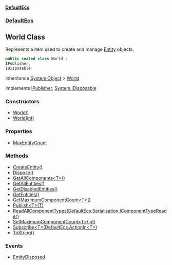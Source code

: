 #### [DefaultEcs](./index.md 'index')
### [DefaultEcs](./DefaultEcs.md 'DefaultEcs')
## World Class
Represents a item used to create and manage [Entity](./DefaultEcs-Entity.md 'DefaultEcs.Entity') objects.  
```C#
public sealed class World :
IPublisher,
IDisposable
```
Inheritance [System.Object](https://docs.microsoft.com/en-us/dotnet/api/System.Object 'System.Object') &gt; [World](./DefaultEcs-World.md 'DefaultEcs.World')  

Implements [IPublisher](./DefaultEcs-IPublisher.md 'DefaultEcs.IPublisher'), [System.IDisposable](https://docs.microsoft.com/en-us/dotnet/api/System.IDisposable 'System.IDisposable')  
### Constructors
- [World()](./DefaultEcs-World-World().md 'DefaultEcs.World.World()')
- [World(int)](./DefaultEcs-World-World(int).md 'DefaultEcs.World.World(int)')
### Properties
- [MaxEntityCount](./DefaultEcs-World-MaxEntityCount.md 'DefaultEcs.World.MaxEntityCount')
### Methods
- [CreateEntity()](./DefaultEcs-World-CreateEntity().md 'DefaultEcs.World.CreateEntity()')
- [Dispose()](./DefaultEcs-World-Dispose().md 'DefaultEcs.World.Dispose()')
- [GetAllComponents&lt;T&gt;()](./DefaultEcs-World-GetAllComponents-T-().md 'DefaultEcs.World.GetAllComponents&lt;T&gt;()')
- [GetAllEntities()](./DefaultEcs-World-GetAllEntities().md 'DefaultEcs.World.GetAllEntities()')
- [GetDisabledEntities()](./DefaultEcs-World-GetDisabledEntities().md 'DefaultEcs.World.GetDisabledEntities()')
- [GetEntities()](./DefaultEcs-World-GetEntities().md 'DefaultEcs.World.GetEntities()')
- [GetMaximumComponentCount&lt;T&gt;()](./DefaultEcs-World-GetMaximumComponentCount-T-().md 'DefaultEcs.World.GetMaximumComponentCount&lt;T&gt;()')
- [Publish&lt;T&gt;(T)](./DefaultEcs-World-Publish-T-(T).md 'DefaultEcs.World.Publish&lt;T&gt;(T)')
- [ReadAllComponentTypes(DefaultEcs.Serialization.IComponentTypeReader)](./DefaultEcs-World-ReadAllComponentTypes(DefaultEcs-Serialization-IComponentTypeReader).md 'DefaultEcs.World.ReadAllComponentTypes(DefaultEcs.Serialization.IComponentTypeReader)')
- [SetMaximumComponentCount&lt;T&gt;(int)](./DefaultEcs-World-SetMaximumComponentCount-T-(int).md 'DefaultEcs.World.SetMaximumComponentCount&lt;T&gt;(int)')
- [Subscribe&lt;T&gt;(DefaultEcs.ActionIn&lt;T&gt;)](./DefaultEcs-World-Subscribe-T-(DefaultEcs-ActionIn-T-).md 'DefaultEcs.World.Subscribe&lt;T&gt;(DefaultEcs.ActionIn&lt;T&gt;)')
- [ToString()](./DefaultEcs-World-ToString().md 'DefaultEcs.World.ToString()')
### Events
- [EntityDisposed](./DefaultEcs-World-EntityDisposed.md 'DefaultEcs.World.EntityDisposed')
